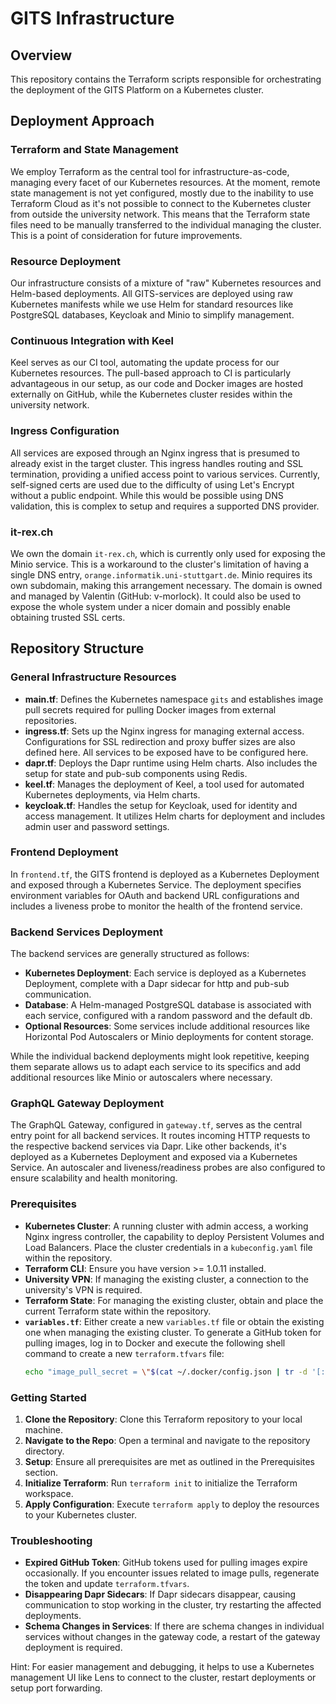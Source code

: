 # GITS Infrastructure

## Overview

This repository contains the Terraform scripts responsible for orchestrating the deployment of the GITS Platform on a Kubernetes cluster.

## Deployment Approach

### Terraform and State Management

We employ Terraform as the central tool for infrastructure-as-code, managing every facet of our Kubernetes resources. At the moment, remote state management is not yet configured, mostly due to the inability to use Terraform Cloud as it's not possible to connect to the Kubernetes cluster from outside the university network. This means that the Terraform state files need to be manually transferred to the individual managing the cluster. This is a point of consideration for future improvements.

### Resource Deployment

Our infrastructure consists of a mixture of "raw" Kubernetes resources and Helm-based deployments. All GITS-services are deployed using raw Kubernetes manifests while we use Helm for standard resources like PostgreSQL databases, Keycloak and Minio to simplify management.

### Continuous Integration with Keel

Keel serves as our CI tool, automating the update process for our Kubernetes resources. The pull-based approach to CI is particularly advantageous in our setup, as our code and Docker images are hosted externally on GitHub, while the Kubernetes cluster resides within the university network.

### Ingress Configuration

All services are exposed through an Nginx ingress that is presumed to already exist in the target cluster. This ingress handles routing and SSL termination, providing a unified access point to various services. Currently, self-signed certs are used due to the difficulty of using Let's Encrypt without a public endpoint. While this would be possible using DNS validation, this is complex to setup and requires a supported DNS provider.

### it-rex.ch

We own the domain `it-rex.ch`, which is currently only used for exposing the Minio service. This is a workaround to the cluster's limitation of having a single DNS entry, `orange.informatik.uni-stuttgart.de`. Minio requires its own subdomain, making this arrangement necessary. The domain is owned and managed by Valentin (GitHub: v-morlock). It could also be used to expose the whole system under a nicer domain and possibly enable obtaining trusted SSL certs.

## Repository Structure

### General Infrastructure Resources

- **main.tf**: Defines the Kubernetes namespace `gits` and establishes image pull secrets required for pulling Docker images from external repositories.
- **ingress.tf**: Sets up the Nginx ingress for managing external access. Configurations for SSL redirection and proxy buffer sizes are also defined here. All services to be exposed have to be configured here.
- **dapr.tf**: Deploys the Dapr runtime using Helm charts. Also includes the setup for state and pub-sub components using Redis.
- **keel.tf**: Manages the deployment of Keel, a tool used for automated Kubernetes deployments, via Helm charts.
- **keycloak.tf**: Handles the setup for Keycloak, used for identity and access management. It utilizes Helm charts for deployment and includes admin user and password settings.

### Frontend Deployment

In `frontend.tf`, the GITS frontend is deployed as a Kubernetes Deployment and exposed through a Kubernetes Service. The deployment specifies environment variables for OAuth and backend URL configurations and includes a liveness probe to monitor the health of the frontend service.

### Backend Services Deployment

The backend services are generally structured as follows:

- **Kubernetes Deployment**: Each service is deployed as a Kubernetes Deployment, complete with a Dapr sidecar for http and pub-sub communication.
- **Database**: A Helm-managed PostgreSQL database is associated with each service, configured with a random password and the default db.
- **Optional Resources**: Some services include additional resources like Horizontal Pod Autoscalers or Minio deployments for content storage.

While the individual backend deployments might look repetitive, keeping them separate allows us to adapt each service to its specifics and add additional resources like Minio or autoscalers where necessary.

### GraphQL Gateway Deployment

The GraphQL Gateway, configured in `gateway.tf`, serves as the central entry point for all backend services. It routes incoming HTTP requests to the respective backend services via Dapr. Like other backends, it's deployed as a Kubernetes Deployment and exposed via a Kubernetes Service. An autoscaler and liveness/readiness probes are also configured to ensure scalability and health monitoring.

### Prerequisites

- **Kubernetes Cluster**: A running cluster with admin access, a working Nginx ingress controller, the capability to deploy Persistent Volumes and Load Balancers. Place the cluster credentials in a `kubeconfig.yaml` file within the repository.
- **Terraform CLI**: Ensure you have version >= 1.0.11 installed.
- **University VPN**: If managing the existing cluster, a connection to the university's VPN is required.
- **Terraform State**: For managing the existing cluster, obtain and place the current Terraform state within the repository.
- **`variables.tf`**: Either create a new `variables.tf` file or obtain the existing one when managing the existing cluster. To generate a GitHub token for pulling images, log in to Docker and execute the following shell command to create a new `terraform.tfvars` file:
  ```sh
  echo "image_pull_secret = \"$(cat ~/.docker/config.json | tr -d '[:space:]' | sed -e s/\"/\\\\\"/g)\"" > terraform.tfvars
  ```

### Getting Started

1. **Clone the Repository**: Clone this Terraform repository to your local machine.
2. **Navigate to the Repo**: Open a terminal and navigate to the repository directory.
3. **Setup**: Ensure all prerequisites are met as outlined in the Prerequisites section.
4. **Initialize Terraform**: Run `terraform init` to initialize the Terraform workspace.
5. **Apply Configuration**: Execute `terraform apply` to deploy the resources to your Kubernetes cluster.

### Troubleshooting

- **Expired GitHub Token**: GitHub tokens used for pulling images expire occasionally. If you encounter issues related to image pulls, regenerate the token and update `terraform.tfvars`.
- **Disappearing Dapr Sidecars**: If Dapr sidecars disappear, causing communication to stop working in the cluster, try restarting the affected deployments.
- **Schema Changes in Services**: If there are schema changes in individual services without changes in the gateway code, a restart of the gateway deployment is required.

Hint: For easier management and debugging, it helps to use a Kubernetes management UI like Lens to connect to the cluster, restart deployments or setup port forwarding.
